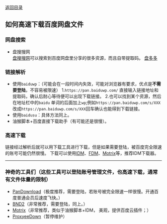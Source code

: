 [返回目录](/catalogue.md) 
## 如何高速下载百度网盘文件  
### 网盘搜索
+ 盘搜搜网  
[盘搜搜网](http://www.pansoso.com/)可以搜索到百度网盘里分享的很多资源，而且自带提取码。 
[盘多多](http://www.panduoduo.net/)

### 链接解析
+ 使用`baiduwp`：（可能会在一段时间内失效，可能对浏览器有要求，优点是**不需要登陆**，不容易被限速）
  1.`https://pan.baiduwp.com/` 直接输入链接地址和提取码，确认后耐心等待便可以出现下载链接。
  2.也可以找到某个资源，然后在地址栏中的`baidu` 单词的后面加上`wp`;例如`https://pan.baiduwp.com/s/XXX`改成`https://pan.baiduwp.com/s/XXX`回车确认也能得到下载链接。
+ 使用`baidusu`：具体方法同上。
+ 油猴脚本+百度直接下载助手（有可能还是很慢）。
  
### 高速下载
链接经过解析后就可以用下载工具进行下载，但是如果需要登陆，被百度完全限速的账号可能仍然很慢。
下载可以使用[IDM](https://www.internetdownloadmanager.com/)、[FDM](https://www.freedownloadmanager.org/zh/)、[Motrix](https://motrix.app/zh-CN/)等，推荐IDM下载器。

------
### 神奇的工具们（这些工具可以登陆账号管理文件，也高速下载，通常有文件体量的限制）
+ [PanDownload](http://pandownload.com/)（极度推荐，需要登陆，若账号被完全限速一样很慢。开通百度普通会员后速度飞快。）
+ [BND2](https://github.com/b3log/baidu-netdisk-downloaderx)（非常推荐，需要登陆，同上。）
+ [Motrix](https://motrix.app/zh-CN/)（非常推荐，类似于油猴脚本+IDM， 美观，提供百度云插件；）
+ [ProxyeeDown](https://github.com/proxyee-down-org/proxyee-down)（暂停维护）